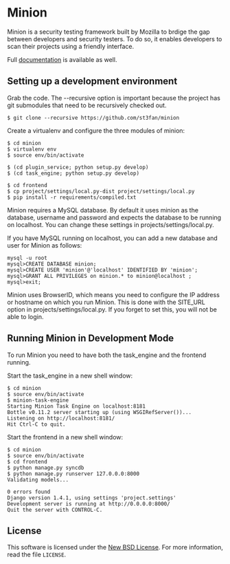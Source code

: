 Minion
=======

Minion is a security testing framework built by Mozilla to brdige the gap between developers and security testers. To do so, it enables developers to scan their projects using a friendly interface.

Full [documentation][docs] is available as well.

[docs]: http://rtfd.org/

Setting up a development environment
------------------------------------

Grab the code. The --recursive option is important because the project has git submodules that need to be recursively checked out.

    $ git clone --recursive https://github.com/st3fan/minion

Create a virtualenv and configure the three modules of minion:

    $ cd minion
    $ virtualenv env
    $ source env/bin/activate

    $ (cd plugin_service; python setup.py develop)
    $ (cd task_engine; python setup.py develop)

    $ cd frontend
    $ cp project/settings/local.py-dist project/settings/local.py
    $ pip install -r requirements/compiled.txt

Minion requires a MySQL database. By default it uses minion as the database, username and password and expects the database to be running on localhost. You can change these settings in projects/settings/local.py.

If you have MySQL running on localhost, you can add a new database and user for Minion as follows:

    mysql -u root
    mysql>CREATE DATABASE minion;
    mysql>CREATE USER 'minion'@'localhost' IDENTIFIED BY 'minion';
    mysql>GRANT ALL PRIVILEGES on minion.* to minion@localhost ;
    mysql>exit;

Minion uses BrowserID, which means you need to configure the IP address or hostname on which you run Minion. This is done with the SITE_URL option in projects/settings/local.py. If you forget to set this, you will not be able to login.

Running Minion in Development Mode
----------------------------------

To run Minion you need to have both the task_engine and the frontend running.

Start the task_engine in a new shell window:

    $ cd minion
    $ source env/bin/activate
    $ minion-task-engine
    Starting Minion Task Engine on localhost:8181
    Bottle v0.11.2 server starting up (using WSGIRefServer())...
    Listening on http://localhost:8181/
    Hit Ctrl-C to quit.

Start the frontend in a new shell window:

    $ cd minion
    $ source env/bin/activate
    $ cd frontend
    $ python manage.py syncdb
    $ python manage.py runserver 127.0.0.0:8000
    Validating models...

    0 errors found
    Django version 1.4.1, using settings 'project.settings'
    Development server is running at http://0.0.0.0:8000/
    Quit the server with CONTROL-C.

License
-------
This software is licensed under the [New BSD License][BSD]. For more
information, read the file ``LICENSE``.

[BSD]: http://creativecommons.org/licenses/BSD/
